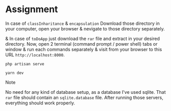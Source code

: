 # Assignment

In case of `classInharitance` & `encapsulation` Download those directory in your computer, open your browser & nevigate to those directory separately.

& In case of `toDoApp` just download the `rar` file and extract in your desired directory. Now, open 2 terminal (command prompt / power shell) tabs or window & run each commands separately & visit from your browser to this URL `http://localhost:8000`.

```shell
php artisan serve
```
```shell
yarn dev
```

> [!NOTE]
> No need for any kind of database setup, as a database I've used sqlite. That `rar` file should contain an `sqlite.database` file. After running those servers, everything should work properly.
